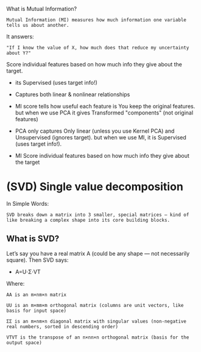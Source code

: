 What is Mutual Information?

    Mutual Information (MI) measures how much information one variable tells us about another.

It answers:

    "If I know the value of X, how much does that reduce my uncertainty about Y?"

Score individual features based on how much info they give about the target.

- its Supervised (uses target info!)
- Captures both linear & nonlinear relationships

- MI score tells how useful each feature is You keep the original features. but when we use PCA it gives Transformed "components" (not original features)

- PCA only captures Only linear (unless you use Kernel PCA) and      Unsupervised (ignores target). but when we use MI, it is Supervised  (uses target info!). 

- MI Score individual features based on how much info they give about the target

# (SVD) Single value decomposition

In Simple Words:

    SVD breaks down a matrix into 3 smaller, special matrices — kind of like breaking a complex shape into its core building blocks.

## What is SVD?

Let’s say you have a real matrix A (could be any shape — not necessarily square).
Then SVD says:

- A=U⋅Σ⋅VT

Where:

    AA is an m×nm×n matrix

    UU is an m×mm×m orthogonal matrix (columns are unit vectors, like basis for input space)

    ΣΣ is an m×nm×n diagonal matrix with singular values (non-negative real numbers, sorted in descending order)

    VTVT is the transpose of an n×nn×n orthogonal matrix (basis for the output space)